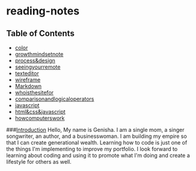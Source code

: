 # reading-notes
## Table of Contents
  * [color](color)
  * [growthmindsetnote](growthmindsetnote)
  * [process&design](process&design)
  * [seeingyourremote](seeingyourremote)
  * [texteditor](texteditor)
  * [wireframe](wireframe)
  * [Markdown](Markdown)
  * [whoisthesitefor](whoisthesitefor)
  * [comparisonandlogicaloperators](comparisonandlogicaloperators)
  * [javascript](javascript)
  * [html&css&javascript](html&css&javascript)
  * [howcomputerswork](howcomputerswork)

###[Introduction](Introduction)
Hello, My name is Genisha. I am a single mom, a singer songwriter, an author, and a businesswoman. I am building my empire so that I can create generational wealth. Learning how to code is just one of the things I'm implementing to improve my portfolio. I look forward to learning about coding and using it to promote what I'm doing and create a lifestyle for others as well.
  
